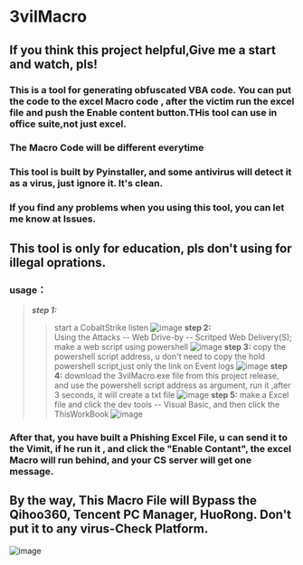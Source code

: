 # 3vilMacro

## If you think this project helpful,Give me a start and watch, pls!

### This is a tool for generating obfuscated VBA code. You can put the code to the excel Macro code , after the victim run the excel file and push the Enable content button.THis tool can use in office suite,not just excel.
### The Macro Code will be different everytime
### This tool is built by Pyinstaller, and some antivirus will detect it as a virus, just ignore it. It's clean.
### If you find any problems when you using this tool, you can let me know at Issues.
## This tool is only for education, pls don't using for illegal oprations.

### usage：
  >***step 1:***</br>
   >>start a CobaltStrike listen
   >>![image](https://github.com/PDWR/3vilMacro/blob/main/images/1.png)
  >**step 2:**  
   >>Using the Attacks -- Web Drive-by -- Scritped Web Delivery(S); make a web script using powershell
   >>![image](https://github.com/PDWR/3vilMacro/blob/main/images/2.png)
  >**step 3:** 
   >>copy the powershell script address, u don't need to copy the hold powershell script,just only the link on Event logs
   >>![image](https://github.com/PDWR/3vilMacro/blob/main/images/3.png)
  >**step 4:** 
   >>download the 3vilMacro.exe file from this project release, and use the powershell script address as argument, run it ,after 3 seconds, it will create a txt file
   >>![image](https://github.com/PDWR/3vilMacro/blob/main/images/20210521_154402.gif)
  >**step 5:** 
   >>make a Excel file and click the dev tools -- Visual Basic, and then click the ThisWorkBook
   >>![image](https://github.com/PDWR/3vilMacro/blob/main/images/20210521_164627.gif)
   
  ### After that, you have built a Phishing Excel File, u can send it to the Vimit, if he run it , and click the "Enable Contant", the excel Macro will run behind, and your CS server will get one message. 
  ## By the way, This Macro File will Bypass the Qihoo360, Tencent PC Manager, HuoRong. Don't put it to any virus-Check Platform.
  ![image](https://github.com/PDWR/3vilMacro/blob/main/images/20210521_172322.gif)
  
